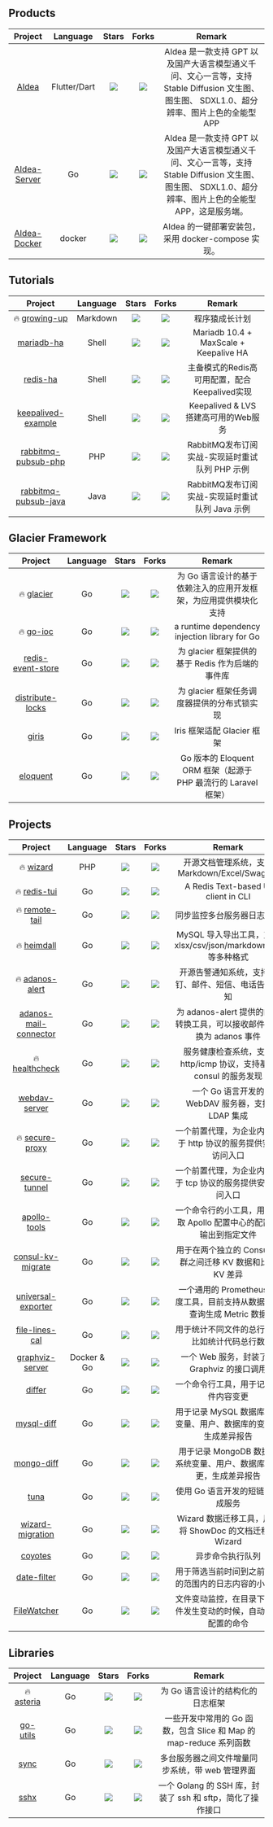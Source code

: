 ## Products

| Project | Language | Stars | Forks | Remark |
| :----: | :----: | :----: | :----: | :----: |
| [AIdea](https://github.com/mylxsw/aidea) | Flutter/Dart | ![](https://img.shields.io/github/stars/mylxsw/aidea?color=f2f08d&logo=Undertale&logoColor=eb4630) | ![](https://img.shields.io/github/forks/mylxsw/aidea?color=ba86eb&logo=Handshake&logoColor=ea6aa6) | AIdea 是一款支持 GPT 以及国产大语言模型通义千问、文心一言等，支持 Stable Diffusion 文生图、图生图、 SDXL1.0、超分辨率、图片上色的全能型 APP |
| [AIdea-Server](https://github.com/mylxsw/aidea-server) | Go | ![](https://img.shields.io/github/stars/mylxsw/aidea-server?color=f2f08d&logo=Undertale&logoColor=eb4630) | ![](https://img.shields.io/github/forks/mylxsw/aidea-server?color=ba86eb&logo=Handshake&logoColor=ea6aa6) | AIdea 是一款支持 GPT 以及国产大语言模型通义千问、文心一言等，支持 Stable Diffusion 文生图、图生图、 SDXL1.0、超分辨率、图片上色的全能型 APP，这是服务端。 |
| [AIdea-Docker](https://github.com/mylxsw/aidea-docker) | docker | ![](https://img.shields.io/github/stars/mylxsw/aidea-docker?color=f2f08d&logo=Undertale&logoColor=eb4630) | ![](https://img.shields.io/github/forks/mylxsw/aidea-docker?color=ba86eb&logo=Handshake&logoColor=ea6aa6) | AIdea 的一键部署安装包，采用 docker-compose 实现。 |

## Tutorials

| Project | Language | Stars | Forks | Remark |
| :----: | :----: | :----: | :----: | :----: |
| 🔥 [growing-up](https://github.com/mylxsw/growing-up) | Markdown | ![](https://img.shields.io/github/stars/mylxsw/growing-up?color=f2f08d&logo=Undertale&logoColor=eb4630) | ![](https://img.shields.io/github/forks/mylxsw/growing-up?color=ba86eb&logo=Handshake&logoColor=ea6aa6) | 程序猿成长计划 |
| [mariadb-ha](https://github.com/mylxsw/mariadb-ha) | Shell | ![](https://img.shields.io/github/stars/mylxsw/mariadb-ha?color=f2f08d&logo=Undertale&logoColor=eb4630) | ![](https://img.shields.io/github/forks/mylxsw/mariadb-ha?color=ba86eb&logo=Handshake&logoColor=ea6aa6) | Mariadb 10.4 + MaxScale + Keepalive HA |
| [redis-ha](https://github.com/mylxsw/redis-ha) | Shell | ![](https://img.shields.io/github/stars/mylxsw/redis-ha?color=f2f08d&logo=Undertale&logoColor=eb4630) | ![](https://img.shields.io/github/forks/mylxsw/redis-ha?color=ba86eb&logo=Handshake&logoColor=ea6aa6) | 主备模式的Redis高可用配置，配合Keepalived实现 |
| [keepalived-example](https://github.com/mylxsw/keepalived-example) | Shell | ![](https://img.shields.io/github/stars/mylxsw/keepalived-example?color=f2f08d&logo=Undertale&logoColor=eb4630) | ![](https://img.shields.io/github/forks/mylxsw/keepalived-example?color=ba86eb&logo=Handshake&logoColor=ea6aa6) | Keepalived & LVS 搭建高可用的Web服务 |
| [rabbitmq-pubsub-php](https://github.com/mylxsw/rabbitmq-pubsub-php) | PHP | ![](https://img.shields.io/github/stars/mylxsw/rabbitmq-pubsub-php?color=f2f08d&logo=Undertale&logoColor=eb4630) | ![](https://img.shields.io/github/forks/mylxsw/rabbitmq-pubsub-php?color=ba86eb&logo=Handshake&logoColor=ea6aa6) | RabbitMQ发布订阅实战-实现延时重试队列 PHP 示例 |
| [rabbitmq-pubsub-java](https://github.com/mylxsw/rabbitmq-pubsub-java) | Java | ![](https://img.shields.io/github/stars/mylxsw/rabbitmq-pubsub-java?color=f2f08d&logo=Undertale&logoColor=eb4630) | ![](https://img.shields.io/github/forks/mylxsw/rabbitmq-pubsub-java?color=ba86eb&logo=Handshake&logoColor=ea6aa6) | RabbitMQ发布订阅实战-实现延时重试队列 Java 示例 |

## Glacier Framework

| Project | Language | Stars | Forks | Remark |
| :----: | :----: | :----: | :----: | :----: |
| 🔥 [glacier](https://github.com/mylxsw/glacier) | Go | ![](https://img.shields.io/github/stars/mylxsw/glacier?color=f2f08d&logo=Undertale&logoColor=eb4630) | ![](https://img.shields.io/github/forks/mylxsw/glacier?color=ba86eb&logo=Handshake&logoColor=ea6aa6) | 为 Go 语言设计的基于依赖注入的应用开发框架，为应用提供模块化支持 |
| 🔥 [go-ioc](https://github.com/mylxsw/go-ioc) | Go | ![](https://img.shields.io/github/stars/mylxsw/go-ioc?color=f2f08d&logo=Undertale&logoColor=eb4630) | ![](https://img.shields.io/github/forks/mylxsw/go-ioc?color=ba86eb&logo=Handshake&logoColor=ea6aa6) | a runtime dependency injection library for Go |
| [redis-event-store](https://github.com/mylxsw/redis-event-store) | Go | ![](https://img.shields.io/github/stars/mylxsw/redis-event-store?color=f2f08d&logo=Undertale&logoColor=eb4630) | ![](https://img.shields.io/github/forks/mylxsw/redis-event-store?color=ba86eb&logo=Handshake&logoColor=ea6aa6) | 为 glacier 框架提供的基于 Redis 作为后端的事件库 |
| [distribute-locks](https://github.com/mylxsw/distribute-locks) | Go | ![](https://img.shields.io/github/stars/mylxsw/distribute-locks?color=f2f08d&logo=Undertale&logoColor=eb4630) | ![](https://img.shields.io/github/forks/mylxsw/distribute-locks?color=ba86eb&logo=Handshake&logoColor=ea6aa6) | 为 glacier 框架任务调度器提供的分布式锁实现 |
| [giris](https://github.com/mylxsw/giris) | Go | ![](https://img.shields.io/github/stars/mylxsw/giris?color=f2f08d&logo=Undertale&logoColor=eb4630) | ![](https://img.shields.io/github/forks/mylxsw/giris?color=ba86eb&logo=Handshake&logoColor=ea6aa6) | Iris 框架适配 Glacier 框架 |
| [eloquent](https://github.com/mylxsw/eloquent) | Go | ![](https://img.shields.io/github/stars/mylxsw/eloquent?color=f2f08d&logo=Undertale&logoColor=eb4630) | ![](https://img.shields.io/github/forks/mylxsw/eloquent?color=ba86eb&logo=Handshake&logoColor=ea6aa6) | Go 版本的 Eloquent ORM 框架（起源于 PHP 最流行的 Laravel 框架）|

## Projects

| Project | Language | Stars | Forks | Remark |
| :----: | :----: | :----: | :----: | :----: |
| 🔥 [wizard](https://github.com/mylxsw/wizard) | PHP | ![](https://img.shields.io/github/stars/mylxsw/wizard?color=f2f08d&logo=Undertale&logoColor=eb4630) | ![](https://img.shields.io/github/forks/mylxsw/wizard?color=ba86eb&logo=Handshake&logoColor=ea6aa6) | 开源文档管理系统，支持 Markdown/Excel/Swagger |
| 🔥 [redis-tui](https://github.com/mylxsw/redis-tui) | Go | ![](https://img.shields.io/github/stars/mylxsw/redis-tui?color=f2f08d&logo=Undertale&logoColor=eb4630) | ![](https://img.shields.io/github/forks/mylxsw/redis-tui?color=ba86eb&logo=Handshake&logoColor=ea6aa6) | A Redis Text-based UI client in CLI |
| 🔥 [remote-tail](https://github.com/mylxsw/remote-tail) | Go | ![](https://img.shields.io/github/stars/mylxsw/remote-tail?color=f2f08d&logo=Undertale&logoColor=eb4630) | ![](https://img.shields.io/github/forks/mylxsw/remote-tail?color=ba86eb&logo=Handshake&logoColor=ea6aa6) | 同步监控多台服务器日志文件 |
| 🔥 [heimdall](https://github.com/mylxsw/heimdall) | Go | ![](https://img.shields.io/github/stars/mylxsw/heimdall?color=f2f08d&logo=Undertale&logoColor=eb4630) | ![](https://img.shields.io/github/forks/mylxsw/heimdall?color=ba86eb&logo=Handshake&logoColor=ea6aa6) | MySQL 导入导出工具，支持xlsx/csv/json/markdown/sql 等多种格式 |
| 🔥 [adanos-alert](https://github.com/mylxsw/adanos-alert) | Go | ![](https://img.shields.io/github/stars/mylxsw/adanos-alert?color=f2f08d&logo=Undertale&logoColor=eb4630) | ![](https://img.shields.io/github/forks/mylxsw/adanos-alert?color=ba86eb&logo=Handshake&logoColor=ea6aa6) | 开源告警通知系统，支持钉钉、邮件、短信、电话告警通知 |
| [adanos-mail-connector](https://github.com/mylxsw/adanos-mail-connector) | Go | ![](https://img.shields.io/github/stars/mylxsw/adanos-mail-connector?color=f2f08d&logo=Undertale&logoColor=eb4630) | ![](https://img.shields.io/github/forks/mylxsw/adanos-mail-connector?color=ba86eb&logo=Handshake&logoColor=ea6aa6) | 为 adanos-alert 提供的邮件转换工具，可以接收邮件，转换为 adanos 事件 |
| 🔥 [healthcheck](https://github.com/mylxsw/healthcheck) | Go | ![](https://img.shields.io/github/stars/mylxsw/healthcheck?color=f2f08d&logo=Undertale&logoColor=eb4630) | ![](https://img.shields.io/github/forks/mylxsw/healthcheck?color=ba86eb&logo=Handshake&logoColor=ea6aa6) | 服务健康检查系统，支持 http/icmp 协议，支持基于 consul 的服务发现 |
| [webdav-server](https://github.com/mylxsw/webdav-server) | Go | ![](https://img.shields.io/github/stars/mylxsw/webdav-server?color=f2f08d&logo=Undertale&logoColor=eb4630) | ![](https://img.shields.io/github/forks/mylxsw/webdav-server?color=ba86eb&logo=Handshake&logoColor=ea6aa6) | 一个 Go 语言开发的 WebDAV 服务器，支持 LDAP 集成 |
| 🔥 [secure-proxy](https://github.com/mylxsw/secure-proxy) | Go | ![](https://img.shields.io/github/stars/mylxsw/secure-proxy?color=f2f08d&logo=Undertale&logoColor=eb4630) | ![](https://img.shields.io/github/forks/mylxsw/secure-proxy?color=ba86eb&logo=Handshake&logoColor=ea6aa6) | 一个前置代理，为企业内部基于 http 协议的服务提供安全访问入口 |
| [secure-tunnel](https://github.com/mylxsw/secure-tunnel) | Go | ![](https://img.shields.io/github/stars/mylxsw/secure-tunnel?color=f2f08d&logo=Undertale&logoColor=eb4630) | ![](https://img.shields.io/github/forks/mylxsw/secure-tunnel?color=ba86eb&logo=Handshake&logoColor=ea6aa6) | 一个前置代理，为企业内部基于 tcp 协议的服务提供安全访问入口 |
| [apollo-tools](https://github.com/mylxsw/apollo-tools) | Go | ![](https://img.shields.io/github/stars/mylxsw/apollo-tools?color=f2f08d&logo=Undertale&logoColor=eb4630) | ![](https://img.shields.io/github/forks/mylxsw/apollo-tools?color=ba86eb&logo=Handshake&logoColor=ea6aa6) | 一个命令行的小工具，用于获取 Apollo 配置中心的配置，输出到指定文件 |
| [consul-kv-migrate](https://github.com/mylxsw/consul-kv-migrate) | Go | ![](https://img.shields.io/github/stars/mylxsw/consul-kv-migrate?color=f2f08d&logo=Undertale&logoColor=eb4630) | ![](https://img.shields.io/github/forks/mylxsw/consul-kv-migrate?color=ba86eb&logo=Handshake&logoColor=ea6aa6) | 用于在两个独立的 Consul 集群之间迁移 KV 数据和比较 KV 差异 |
| [universal-exporter](https://github.com/mylxsw/universal-exporter) | Go | ![](https://img.shields.io/github/stars/mylxsw/universal-exporter?color=f2f08d&logo=Undertale&logoColor=eb4630) | ![](https://img.shields.io/github/forks/mylxsw/universal-exporter?color=ba86eb&logo=Handshake&logoColor=ea6aa6) | 一个通用的 Prometheus 维度工具，目前支持从数据库中查询生成 Metric 数据 |
| [file-lines-cal](https://github.com/mylxsw/file-lines-cal) | Go | ![](https://img.shields.io/github/stars/mylxsw/file-lines-cal?color=f2f08d&logo=Undertale&logoColor=eb4630) | ![](https://img.shields.io/github/forks/mylxsw/file-lines-cal?color=ba86eb&logo=Handshake&logoColor=ea6aa6) | 用于统计不同文件的总行数，比如统计代码总行数 |
| [graphviz-server](https://github.com/mylxsw/graphviz-server) | Docker & Go | ![](https://img.shields.io/github/stars/mylxsw/graphviz-server?color=f2f08d&logo=Undertale&logoColor=eb4630) | ![](https://img.shields.io/github/forks/mylxsw/graphviz-server?color=ba86eb&logo=Handshake&logoColor=ea6aa6) | 一个 Web 服务，封装了对 Graphviz 的接口调用 |
| [differ](https://github.com/mylxsw/differ) | Go | ![](https://img.shields.io/github/stars/mylxsw/differ?color=f2f08d&logo=Undertale&logoColor=eb4630) | ![](https://img.shields.io/github/forks/mylxsw/differ?color=ba86eb&logo=Handshake&logoColor=ea6aa6) | 一个命令行工具，用于记录文件内容变更 |
| [mysql-diff](https://github.com/mylxsw/mysql-diff) | Go | ![](https://img.shields.io/github/stars/mylxsw/mysql-diff?color=f2f08d&logo=Undertale&logoColor=eb4630) | ![](https://img.shields.io/github/forks/mylxsw/mysql-diff?color=ba86eb&logo=Handshake&logoColor=ea6aa6) | 用于记录 MySQL 数据库系统变量、用户、数据库的变更，生成差异报告 |
| [mongo-diff](https://github.com/mylxsw/mongo-diff) | Go | ![](https://img.shields.io/github/stars/mylxsw/mongo-diff?color=f2f08d&logo=Undertale&logoColor=eb4630) | ![](https://img.shields.io/github/forks/mylxsw/mongo-diff?color=ba86eb&logo=Handshake&logoColor=ea6aa6) | 用于记录 MongoDB 数据库系统变量、用户、数据库的变更，生成差异报告 |
| [tuna](https://github.com/mylxsw/tuna) | Go | ![](https://img.shields.io/github/stars/mylxsw/tuna?color=f2f08d&logo=Undertale&logoColor=eb4630) | ![](https://img.shields.io/github/forks/mylxsw/tuna?color=ba86eb&logo=Handshake&logoColor=ea6aa6) | 使用 Go 语言开发的短链接生成服务 |
| [wizard-migration](https://github.com/mylxsw/wizard-migration) | Go | ![](https://img.shields.io/github/stars/mylxsw/wizard-migration?color=f2f08d&logo=Undertale&logoColor=eb4630) | ![](https://img.shields.io/github/forks/mylxsw/wizard-migration?color=ba86eb&logo=Handshake&logoColor=ea6aa6) | Wizard 数据迁移工具，用于将 ShowDoc 的文档迁移到 Wizard |
| [coyotes](https://github.com/mylxsw/coyotes) | Go | ![](https://img.shields.io/github/stars/mylxsw/coyotes?color=f2f08d&logo=Undertale&logoColor=eb4630) | ![](https://img.shields.io/github/forks/mylxsw/coyotes?color=ba86eb&logo=Handshake&logoColor=ea6aa6) | 异步命令执行队列 |
| [date-filter](https://github.com/mylxsw/date-filter) | Go | ![](https://img.shields.io/github/stars/mylxsw/date-filter?color=f2f08d&logo=Undertale&logoColor=eb4630) | ![](https://img.shields.io/github/forks/mylxsw/date-filter?color=ba86eb&logo=Handshake&logoColor=ea6aa6) | 用于筛选当前时间到之前指定的范围内的日志内容的小工具 |
| [FileWatcher](https://github.com/mylxsw/FileWatcher) | Go | ![](https://img.shields.io/github/stars/mylxsw/FileWatcher?color=f2f08d&logo=Undertale&logoColor=eb4630) | ![](https://img.shields.io/github/forks/mylxsw/FileWatcher?color=ba86eb&logo=Handshake&logoColor=ea6aa6) | 文件变动监控，在目录下的文件发生变动的时候，自动触发配置的命令 |


## Libraries

| Project | Language | Stars | Forks | Remark |
| :----: | :----: | :----: | :----: | :----: |
| 🔥 [asteria](https://github.com/mylxsw/asteria) | Go | ![](https://img.shields.io/github/stars/mylxsw/asteria?color=f2f08d&logo=Undertale&logoColor=eb4630) | ![](https://img.shields.io/github/forks/mylxsw/asteria?color=ba86eb&logo=Handshake&logoColor=ea6aa6) | 为 Go 语言设计的结构化的日志框架 |
| [go-utils](https://github.com/mylxsw/go-utils) | Go | ![](https://img.shields.io/github/stars/mylxsw/go-utils?color=f2f08d&logo=Undertale&logoColor=eb4630) | ![](https://img.shields.io/github/forks/mylxsw/go-utils?color=ba86eb&logo=Handshake&logoColor=ea6aa6) | 一些开发中常用的 Go 函数，包含 Slice 和 Map 的 map-reduce 系列函数 |
| [sync](https://github.com/mylxsw/sync) | Go | ![](https://img.shields.io/github/stars/mylxsw/sync?color=f2f08d&logo=Undertale&logoColor=eb4630) | ![](https://img.shields.io/github/forks/mylxsw/sync?color=ba86eb&logo=Handshake&logoColor=ea6aa6) | 多台服务器之间文件增量同步系统，带 web 管理界面 |
| [sshx](https://github.com/mylxsw/sshx) | Go | ![](https://img.shields.io/github/stars/mylxsw/sshx?color=f2f08d&logo=Undertale&logoColor=eb4630) | ![](https://img.shields.io/github/forks/mylxsw/sshx?color=ba86eb&logo=Handshake&logoColor=ea6aa6) | 一个 Golang 的 SSH 库，封装了 ssh 和 sftp，简化了操作接口 |
